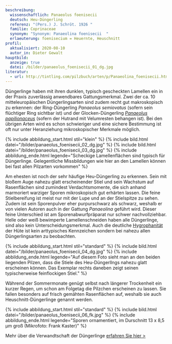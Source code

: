 ```yaml
---
beschreibung:
  wissenschaftlich: Panaeolus foenisecii
  deutsch: Heu-Düngerling
  referenz: "(Pers.) J. Schröt. 1926 "
  familie: Coprinaceae
  synonym: "Synonym: Panaeolina foenisecii  "
  erlaeuterung: foenisecium = Heuernte, Heuschnitt
profil:
  aktualisiert: 2020-08-10
  autor_in: Dieter Gewalt
hauptbild:
  anzeige: true
  datei: /bilder/panaeolus_foenisecii_01_dg.jpg
literatur:
  - url: http://tintling.com/pilzbuch/arten/p/Panaeolina_foenisecii.html
---
```

Düngerlinge haben mit ihren dunklen, typisch gescheckten Lamellen ein in der Praxis zuverlässig anwendbares Gattungsmerkmal. Zwei der ca. 10 mitteleuropäischen Düngerlingsarten sind zudem recht gut makroskopisch zu erkennen: der Ring-Düngerling *Panaeolus semiovatus* (sofern sein flüchtiger Ring sichtbar ist) und der Glocken-Düngerling *[Panaeolus papilionaceus](/pilze/panaeolus-papilionaceus-behangener-düngerling-glocken-düngerling)* (sofern der Hutrand mit Velumresten behangen ist). Bei den übrigen Arten wird es schon schwieriger und eine sichere Bestimmung ist oft nur unter Heranziehung mikroskopischer Merkmale möglich.

{% include abbildung_start.html stil="klein" %}
{% include bild.html datei="/bilder/panaeolus_foenisecii_02_dg.jpg" %}
{% include bild.html datei="/bilder/panaeolus_foenisecii_03_dg.jpg" %}
{% include abbildung_ende.html legende="Scheckige Lamellenflächen sind typisch für Düngerlinge. Gelegentliche Missbildungen wie hier an den Lamellen können bei fast allen Pilzarten vorkommen" %}

Am ehesten ist noch der sehr häufige Heu-Düngerling zu erkennen. Sein mit bloßem Auge nahezu glatt erscheinender Stiel und sein Wachstum auf Rasenflächen sind zumindest Verdachtsmomente, die sich anhand marmoriert warziger Sporen mikroskopisch gut erhärten lassen. Die feine Stielbereifung ist meist nur mit der Lupe und an der Stielspitze zu sehen. Zudem ist sein Sporenpulver eher purpurschwarz als schwarz, weshalb er von vielen Autoren auch in der Gattung *Panaeolina* geführt wird. Dieser feine Unterschied ist am Sporenabwurfpräparat nur schwer nachvollziehbar. Helle oder weiß bewimperte Lamellenschneiden haben alle Düngerlinge, sind also kein Unterscheidungsmerkmal. Auch die deutliche [Hygrophanität](hygrophan "Glossar") der Hüte ist kein arttypisches Kennzeichen sondern bei nahezu allen Düngerlingsarten zu beobachten.  

{% include abbildung_start.html stil="standard" %}
{% include bild.html datei="/bilder/panaeolus_foenisecii_04_dg.jpg" %}
{% include abbildung_ende.html legende="Auf diesem Foto sieht man an den beiden liegenden Pilzen, dass die Stiele des Heu-Düngerllngs nahezu glatt  erscheinen können. Das Exemplar rechts daneben zeigt seinen typischerweise feinflockigen Stiel." %}

Während der Sommermonate genügt selbst nach längerer Trockenheit ein kurzer Regen, um schon am Folgetag die Pilzchen erscheinen zu lassen. Sie fallen besonders auf frisch gemähten Rasenflächen auf, weshalb sie auch Heuschnitt-Düngerlinge genannt werden.

{% include abbildung_start.html stil="standard" %}
{% include bild.html datei="/bilder/panaeolus_foenisecii_06_fk.jpg" %}
{% include abbildung_ende.html legende="Sporen ornamentiert, im Durschnitt 13 x 8,5 µm groß   (Mikrofoto: Frank Kaster)" %}

Mehr über die Verwandtschaft der Düngerlinge [erfahren Sie hier >](/verwandt/düngerlinge-panaeolus)